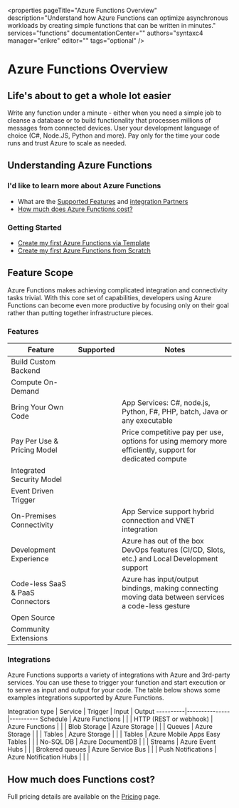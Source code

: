 <properties
   pageTitle="Azure Functions Overview"
   description="Understand how Azure Functions can optimize asynchronous workloads by creating simple functions that can be written in minutes."
   services="functions"
   documentationCenter=""
   authors="syntaxc4
   manager="erikre"
   editor=""
   tags="optional" />

<tags
   ms.service="functions"
   ms.devlang="multiple"
   ms.topic="get-started-article"
   ms.tgt_pltfrm="multiple"
   ms.workload="na"
   ms.date="03/09/2016"
   ms.author="cfowler;mahender"/>
   
   
# Azure Functions Overview

## Life's about to get a whole lot easier 

Write any function under a minute - either when you need a simple job to cleanse a database or to build functionality that processes millions of messages from connected devices. User your development language of choice (C#, Node.JS, Python and more). Pay only for the time your code runs and trust Azure to scale as needed.

## Understanding Azure Functions

### I'd like to learn more about Azure Functions

* What are the [Supported Features]() and [integration Partners]()
* [How much does Azure Functions cost?]()

### Getting Started

* [Create my first Azure Functions via Template]()
* [Create my first Azure Functions from Scratch]()

## Feature Scope

Azure Functions makes achieving complicated integration and connectivity tasks trivial. With this core set of capabilities, developers using Azure Functions can become even more productive by focusing only on their goal rather than putting together infrastructure pieces.

### Features

Feature | Supported | Notes 
--------|-----------|-------
Build Custom Backend | <span class="wa-check wa-check-green"></span> | &nbsp; 
Compute On-Demand | <span class="wa-check wa-check-green"></span> | &nbsp;
Bring Your Own Code | <span class="wa-check wa-check-green"></span> | App Services: C#, node.js, Python, F#, PHP, batch, Java or any executable
Pay Per Use & Pricing Model | <span class="wa-check wa-check-green"></span> | Price competitive pay per use, options for using memory more efficiently, support for dedicated compute
Integrated Security Model | <span class="wa-cancel"></span> | &nbsp;
Event Driven Trigger | <span class="wa-check wa-check-green"></span> | &nbsp;
On-Premises Connectivity | <span class="wa-check wa-check-green"></span> | App Service support hybrid connection and VNET integration 
Development Experience | <span class="wa-check wa-check-green"></span> | Azure has out of the box DevOps features (CI/CD, Slots, etc.) and Local Development support 
Code-less SaaS & PaaS Connectors | <span class="wa-check wa-check-green"></span> | Azure has input/output bindings, making connecting moving data between services a code-less gesture
Open Source | <span class="wa-check wa-check-green"></span> | &nbsp;
Community Extensions | <span class="wa-check wa-check-green"></span> | &nbsp;

### Integrations

Azure Functions supports a variety of integrations with Azure and 3rd-party services. You can use these to trigger your function and start execution or to serve as input and output for your code. The table below shows some examples integrations supported by Azure Functions.

Integration type | Service | Trigger | Input | Output 
----------|---------------|----------
Schedule | Azure Functions | <span class="wa-check wa-check-green"></span> | <span class="wa-cancel"></span> | <span class="wa-cancel"></span>
HTTP (REST or webhook) | Azure Functions | <span class="wa-check wa-check-green"></span> | <span class="wa-cancel"></span> | <span class="wa-check wa-check-green"></span>
Blob Storage | Azure Storage | <span class="wa-check wa-check-green"></span> | <span class="wa-check wa-check-green"></span> | <span class="wa-check wa-check-green"></span> 
Queues | Azure Storage | <span class="wa-check wa-check-green"></span> | <span class="wa-cancel"></span> | <span class="wa-check wa-check-green"></span>
Tables | Azure Storage | <span class="wa-cancel"></span> | <span class="wa-check wa-check-green"></span> | <span class="wa-check wa-check-green"></span>
Tables | Azure Mobile Apps Easy Tables | <span class="wa-cancel"></span> | <span class="wa-check wa-check-green"></span> | <span class="wa-check wa-check-green"></span>
No-SQL DB | Azure DocumentDB | <span class="wa-cancel"></span> | <span class="wa-check wa-check-green"></span> | <span class="wa-check wa-check-green"></span>
Streams | Azure Event Hubs | <span class="wa-check wa-check-green"></span> | <span class="wa-cancel"></span> | <span class="wa-check wa-check-green"></span>
Brokered queues | Azure Service Bus | <span class="wa-cancel"></span> | <span class="wa-check wa-check-green"></span> | <span class="wa-check wa-check-green"></span>
Push Notifications | Azure Notification Hubs | <span class="wa-cancel"></span> | <span class="wa-cancel"></span> | <span class="wa-check wa-check-green"></span>

## How much does Functions cost?

Full pricing details are available on the [Pricing]() page.

